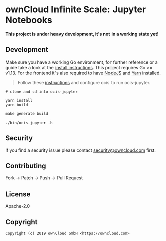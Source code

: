 # ownCloud Infinite Scale: Jupyter Notebooks

**This project is under heavy development, it's not in a working state yet!**

## Development

Make sure you have a working Go environment, for further reference or a guide take a look at the [install instructions](http://golang.org/doc/install.html). This project requires Go >= v1.13. For the frontend it's also required to have [NodeJS](https://nodejs.org/en/download/package-manager/) and [Yarn](https://yarnpkg.com/lang/en/docs/install/) installed.

> Follow these [instructions](docs/configuration-with-ocis.md) and configure ocis to run ocis-jupyter.  

```console
# clone and cd into ocis-jupyter

yarn install
yarn build

make generate build

./bin/ocis-jupyter -h
```

## Security

If you find a security issue please contact security@owncloud.com first.

## Contributing

Fork -> Patch -> Push -> Pull Request

## License

Apache-2.0

## Copyright

```console
Copyright (c) 2019 ownCloud GmbH <https://owncloud.com>
```
